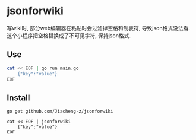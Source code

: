 # jsonforwiki

写wiki时, 部分web编辑器在粘贴时会过滤掉空格和制表符, 导致json格式没法看. 这个小程序把空格替换成了不可见字符, 保持json格式.

## Use

```bash
cat << EOF | go run main.go
    {"key":"value"}
EOF
```

## Install
```
go get github.com/Jiacheng-z/jsonforwiki

cat << EOF | jsonforwiki
    {"key":"value"}
EOF
```
